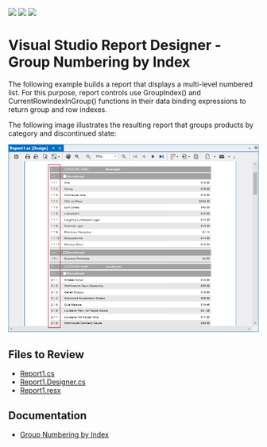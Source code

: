 <!-- default badges list -->
![](https://img.shields.io/endpoint?url=https://codecentral.devexpress.com/api/v1/VersionRange/788382208/24.1.2%2B)
[![](https://img.shields.io/badge/Open_in_DevExpress_Support_Center-FF7200?style=flat-square&logo=DevExpress&logoColor=white)](https://supportcenter.devexpress.com/ticket/details/T1228736)
[![](https://img.shields.io/badge/📖_How_to_use_DevExpress_Examples-e9f6fc?style=flat-square)](https://docs.devexpress.com/GeneralInformation/403183)
<!-- default badges end -->
# Visual Studio Report Designer - Group Numbering by Index

The following example builds a report that displays a multi-level numbered list. For this purpose, report controls use GroupIndex() and CurrentRowIndexInGroup() functions in their data binding expressions to return group and row indexes. 

The following image illustrates the resulting report that groups products by category and discontinued state:

![](./images/report.png)

## Files to Review

- [Report1.cs](./CS/ReportingExpressionFunctions/Report1.cs) 
- [Report1.Designer.cs](./CS/ReportingExpressionFunctions/Report1.Designer.cs)   
- [Report1.resx](./CS/ReportingExpressionFunctions/Report1.resx)

## Documentation

- [Group Numbering by Index]()


